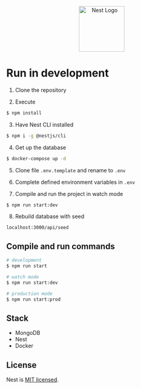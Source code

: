 <p align="center">
  <a href="http://nestjs.com/" target="blank"><img src="https://nestjs.com/img/logo-small.svg" width="120" alt="Nest Logo" /></a>
</p>

# Run in development

1. Clone the repository

2. Execute
```bash
$ npm install
```

3. Have Nest CLI installed
```bash
$ npm i -g @nestjs/cli
```

4. Get up the database
```bash
$ docker-compose up -d
```

5. Clone file ```.env.template``` and rename to ```.env```

6. Complete defined environment variables in ```.env```

7. Compile and run the project in watch mode
```bash
$ npm run start:dev
```

8. Rebuild database with seed
```
localhost:3000/api/seed
```

## Compile and run commands

```bash
# development
$ npm run start

# watch mode
$ npm run start:dev

# production mode
$ npm run start:prod
```

## Stack
* MongoDB
* Nest
* Docker

## License

Nest is [MIT licensed](https://github.com/nestjs/nest/blob/master/LICENSE).
